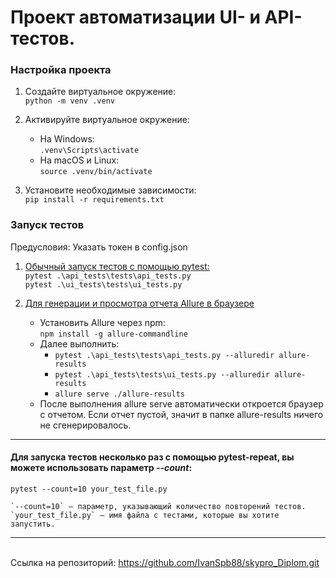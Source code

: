 # Проект автоматизации UI- и API-тестов.

### Настройка проекта

1. Создайте виртуальное окружение:  
   `python -m venv .venv`

2. Активируйте виртуальное окружение:
    - На Windows:  
      `.venv\Scripts\activate`
    - На macOS и Linux:  
      `source .venv/bin/activate`
3. Установите необходимые зависимости:  
   `pip install -r requirements.txt`

### Запуск тестов

Предусловия: Указать токен в config.json

1. <u>Обычный запуск тестов с помощью pytest:</u>  
   `pytest .\api_tests\tests\api_tests.py`  
   `pytest .\ui_tests\tests\ui_tests.py`

2. <u>Для генерации и просмотра отчета Allure в браузере</u>
    - Установить Allure через npm:  
      `npm install -g allure-commandline`
    - Далее выполнить:
        - `pytest .\api_tests\tests\api_tests.py --alluredir allure-results`
        - `pytest .\api_tests\tests\ui_tests.py --alluredir allure-results`
        - `allure serve ./allure-results`
    - После выполнения allure serve автоматически откроется браузер с отчетом. Если отчет пустой, значит в папке
      allure-results ничего не сгенерировалось.

---

#### Для запуска тестов несколько раз с помощью pytest-repeat, вы можете использовать параметр _**--count**_:

`pytest --count=10 your_test_file.py`

    `--count=10` — параметр, указывающий количество повторений тестов.  
    `your_test_file.py` — имя файла с тестами, которые вы хотите запустить.

---
<br>Ссылка на репозиторий: https://github.com/IvanSpb88/skypro_Diplom.git